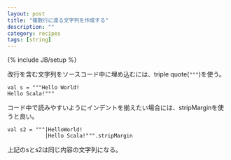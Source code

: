 ```yaml
---
layout: post
title: "複数行に渡る文字列を作成する"
description: ""
category: recipes
tags: [string]
---
```

{% include JB/setup %}

改行を含む文字列をソースコード中に埋め込むには、triple quote(`"""`)を使う。


	val s = """Hello World! 
	Hello Scala!"""

コード中で読みやすいようにインデントを揃えたい場合には、stripMarginを使うと良い。

	val s2 = """|HelloWorld!
	            |Hello Scala!""".stripMargin

上記のsとs2は同じ内容の文字列になる。
